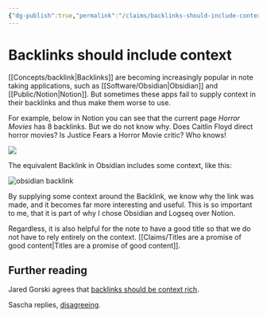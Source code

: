 ```yaml
---
{"dg-publish":true,"permalink":"/claims/backlinks-should-include-context/","title":"Backlinks should include context","tags":["claim"]}
---
```



# Backlinks should include context

[[Concepts/backlink\|Backlinks]] are becoming increasingly popular in note taking applications, such as [[Software/Obsidian\|Obsidian]] and [[Public/Notion\|Notion]]. But sometimes these apps fail to supply context in their backlinks and thus make them worse to use.

For example, below in Notion you can see that the current page *Horror Movies* has 8 backlinks. But we do not know why. Does Caitlin Floyd direct horror movies? Is Justice Fears a Horror Movie critic? Who knows!

![](/img/user/Vaults/quartz/content/notes/images/notion-backlink.jpg)

The equivalent Backlink in Obsidian includes some context, like this:

![obsidian backlink](/img/user/Vaults/quartz/content/notes/images/obsidian-backlink.jpg)

By supplying some context around the Backlink, we know why the link was made, and it becomes far more interesting and useful. This is so important to me, that it is part of why I chose Obsidian and Logseq over Notion.

Regardless, it is also helpful for the note to have a good title so that we do not have to rely entirely on the context. [[Claims/Titles are a promise of good content\|Titles are a promise of good content]].

## Further reading

Jared Gorski agrees that [backlinks should be context rich](https://jaredgorski.org/notes/backlinks-should-be-context-rich/).

Sascha replies, [disagreeing](https://zettelkasten.de/posts/re-backlinks-should-be-context-rich/).
